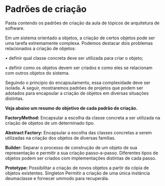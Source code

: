 # <Strong>Padrões de criação</Strong>
Pasta contendo os padrões de criação da aula de tópicos de arquitetura de software.

Em um sistema orientado a objetos, a criação de certos objetos pode ser uma tarefa extremamente
complexa. Podemos destacar dois problemas relacionados a criação de objetos:

• definir qual classe concreta deve ser utilizada para criar o objeto;

• definir como os objetos devem ser criados e como eles se relacionam com outros objetos do
sistema.

Seguindo o princípio do encapsulamento, essa complexidade deve ser isolada. A seguir, mostraremos
padrões de projetos que podem ser adotados para encapsular a criação de objetos em diversas
situações distintas.

<Strong>Veja abaixo um resumo do objetivo de cada padrão de criação.</Strong>

<Strong>FactoryMethod:</Strong> Encapsular a escolha da classe concreta a ser utilizada na criação de objetos de um
determinado tipo.

<Strong>Abstract Factory:</Strong> Encapsular a escolha das classes concretas a serem utilizadas na criação dos objetos
de diversas famílias.

<Strong>Builder:</Strong> Separar o processo de construção de um objeto de sua representação e permitir a sua criação
passo-a-passo. Diferentes tipos de objetos podem ser criados com implementações distintas
de cada passo.

<Strong>Prototype:</Strong> Possibilitar a criação de novos objetos a partir da cópia de objetos existentes.
Singleton Permitir a criação de uma única instância deumaclasse e fornecer ummodo para recuperála.
